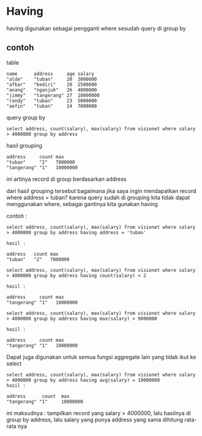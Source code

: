 # Having
having digunakan sebagai pengganti where sesudah query di group by

## contoh

table
```
name      address     age salary
"alde"    "tuban"     20  3000000
"afkar"   "kediri"    20  2500000
"anang"   "nganjuk"   26  4000000
"jimmy"   "tangerang" 27  10000000
"randy"   "tuban"     23  5000000
"aefin"   "tuban"     24  7000000
```

query group by
```
select address, count(salary), max(salary) from visionet where salary > 4000000 group by address
```

hasil grouping
```
address     count max
"tuban"     "2"   7000000
"tangerang" "1"   10000000
```
ini artinya record di group berdasarkan address

dari hasil grouping tersebut bagaimana jika saya ingin mendapatkan record where address = tuban? karena query sudah di grouping kita tidak dapat menggunakan where, 
sebagai gantinya kita gunakan having

contoh :

```
select address, count(salary), max(salary) from visionet where salary > 4000000 group by address having address = 'tuban'

hasil : 

address   count max
"tuban"   "2"   7000000
```

```
select address, count(salary), max(salary) from visionet where salary > 4000000 group by address having count(salary) < 2

hasil : 

address     count max
"tangerang" "1"   10000000
```

```
select address, count(salary), max(salary) from visionet where salary > 4000000 group by address having max(salary) > 9000000

hasil : 

address     count max
"tangerang" "1"   10000000
```

Dapat juga digunakan untuk semua fungsi aggregate lain yang tidak ikut ke select 
```
select address, count(salary), max(salary) from visionet where salary > 4000000 group by address having avg(salary) = 10000000
hasil : 

address      count  max
"tangerang" "1"     10000000
```
ini maksudnya : tampilkan record yang salary > 4000000, lalu hasilnya di group by address, lalu salary yang punya address yang sama dihitung rata-rata nya



